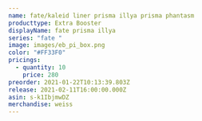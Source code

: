 ```yaml
---
name: fate/kaleid liner prisma illya prisma phantasm
producttype: Extra Booster
displayName: fate prisma illya
series: "fate "
image: images/eb_pi_box.png
color: "#FF33F0"
pricings:
  - quantity: 10
    price: 280
preorder: 2021-01-22T10:13:39.803Z
release: 2021-02-11T16:00:00.000Z
asin: s-k1IbjmwDZ
merchandise: weiss
---
```

